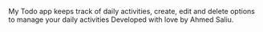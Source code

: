 My Todo app keeps track of daily activities, create, edit and delete options to manage your daily activities
Developed with love by Ahmed Saliu.

